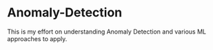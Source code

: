 # Anomaly-Detection
This is my effort on understanding Anomaly Detection and various ML approaches to apply. 
